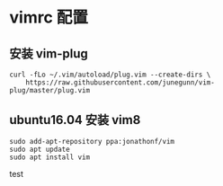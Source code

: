 # vimrc 配置

## 安装 vim-plug

```shell
curl -fLo ~/.vim/autoload/plug.vim --create-dirs \
    https://raw.githubusercontent.com/junegunn/vim-plug/master/plug.vim
```

## ubuntu16.04 安装 vim8
```shell
sudo add-apt-repository ppa:jonathonf/vim
sudo apt update
sudo apt install vim
```

test

